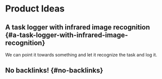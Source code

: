 # Product Ideas


## A task logger with infrared image recognition {#a-task-logger-with-infrared-image-recognition}

We can point it towards something and let it recognize the task and log it.


## No backlinks! {#no-backlinks}

